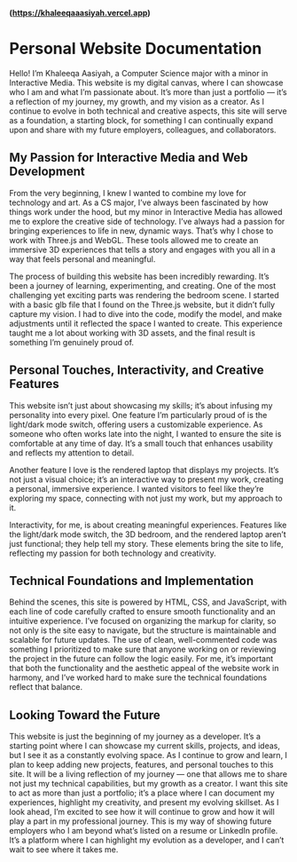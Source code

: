 
**(https://khaleeqaaasiyah.vercel.app)**

# Personal Website Documentation

Hello! I’m Khaleeqa Aasiyah, a Computer Science major with a minor in Interactive Media. This website is my digital canvas, where I can showcase who I am and what I’m passionate about. It’s more than just a portfolio — it’s a reflection of my journey, my growth, and my vision as a creator. As I continue to evolve in both technical and creative aspects, this site will serve as a foundation, a starting block, for something I can continually expand upon and share with my future employers, colleagues, and collaborators.

## My Passion for Interactive Media and Web Development

From the very beginning, I knew I wanted to combine my love for technology and art. As a CS major, I’ve always been fascinated by how things work under the hood, but my minor in Interactive Media has allowed me to explore the creative side of technology. I’ve always had a passion for bringing experiences to life in new, dynamic ways. That’s why I chose to work with Three.js and WebGL. These tools allowed me to create an immersive 3D experiences that tells a story and engages with you all in a way that feels personal and meaningful.

The process of building this website has been incredibly rewarding. It’s been a journey of learning, experimenting, and creating. One of the most challenging yet exciting parts was rendering the bedroom scene. I started with a basic glb file that I found on the Three.js website, but it didn’t fully capture my vision. I had to dive into the code, modify the model, and make adjustments until it reflected the space I wanted to create. This experience taught me a lot about working with 3D assets, and the final result is something I’m genuinely proud of.

## Personal Touches, Interactivity, and Creative Features

This website isn’t just about showcasing my skills; it’s about infusing my personality into every pixel. One feature I’m particularly proud of is the light/dark mode switch, offering users a customizable experience. As someone who often works late into the night, I wanted to ensure the site is comfortable at any time of day. It’s a small touch that enhances usability and reflects my attention to detail.

Another feature I love is the rendered laptop that displays my projects. It’s not just a visual choice; it’s an interactive way to present my work, creating a personal, immersive experience. I wanted visitors to feel like they’re exploring my space, connecting with not just my work, but my approach to it.

Interactivity, for me, is about creating meaningful experiences. Features like the light/dark mode switch, the 3D bedroom, and the rendered laptop aren’t just functional; they help tell my story. These elements bring the site to life, reflecting my passion for both technology and creativity.

## Technical Foundations and Implementation

Behind the scenes, this site is powered by HTML, CSS, and JavaScript, with each line of code carefully crafted to ensure smooth functionality and an intuitive experience. I’ve focused on organizing the markup for clarity, so not only is the site easy to navigate, but the structure is maintainable and scalable for future updates. The use of clean, well-commented code was something I prioritized to make sure that anyone working on or reviewing the project in the future can follow the logic easily. For me, it’s important that both the functionality and the aesthetic appeal of the website work in harmony, and I’ve worked hard to make sure the technical foundations reflect that balance. 

## Looking Toward the Future

This website is just the beginning of my journey as a developer. It’s a starting point where I can showcase my current skills, projects, and ideas, but I see it as a constantly evolving space. As I continue to grow and learn, I plan to keep adding new projects, features, and personal touches to this site. It will be a living reflection of my journey — one that allows me to share not just my technical capabilities, but my growth as a creator. I want this site to act as more than just a portfolio; it’s a place where I can document my experiences, highlight my creativity, and present my evolving skillset. As I look ahead, I’m excited to see how it will continue to grow and how it will play a part in my professional journey. This is my way of showing future employers who I am beyond what’s listed on a resume or LinkedIn profile. It’s a platform where I can highlight my evolution as a developer, and I can’t wait to see where it takes me.